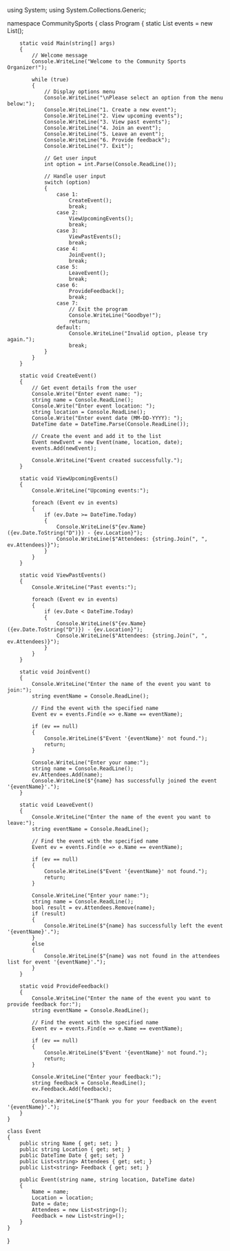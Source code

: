 using System;
using System.Collections.Generic;

namespace CommunitySports
{
    class Program
    {
        static List<Event> events = new List<Event>();

        static void Main(string[] args)
        {
            // Welcome message
            Console.WriteLine("Welcome to the Community Sports Organizer!");

            while (true)
            {
                // Display options menu
                Console.WriteLine("\nPlease select an option from the menu below:");
                Console.WriteLine("1. Create a new event");
                Console.WriteLine("2. View upcoming events");
                Console.WriteLine("3. View past events");
                Console.WriteLine("4. Join an event");
                Console.WriteLine("5. Leave an event");
                Console.WriteLine("6. Provide feedback");
                Console.WriteLine("7. Exit");

                // Get user input
                int option = int.Parse(Console.ReadLine());

                // Handle user input
                switch (option)
                {
                    case 1:
                        CreateEvent();
                        break;
                    case 2:
                        ViewUpcomingEvents();
                        break;
                    case 3:
                        ViewPastEvents();
                        break;
                    case 4:
                        JoinEvent();
                        break;
                    case 5:
                        LeaveEvent();
                        break;
                    case 6:
                        ProvideFeedback();
                        break;
                    case 7:
                        // Exit the program
                        Console.WriteLine("Goodbye!");
                        return;
                    default:
                        Console.WriteLine("Invalid option, please try again.");
                        break;
                }
            }
        }

        static void CreateEvent()
        {
            // Get event details from the user
            Console.Write("Enter event name: ");
            string name = Console.ReadLine();
            Console.Write("Enter event location: ");
            string location = Console.ReadLine();
            Console.Write("Enter event date (MM-DD-YYYY): ");
            DateTime date = DateTime.Parse(Console.ReadLine());

            // Create the event and add it to the list
            Event newEvent = new Event(name, location, date);
            events.Add(newEvent);

            Console.WriteLine("Event created successfully.");
        }

        static void ViewUpcomingEvents()
        {
            Console.WriteLine("Upcoming events:");

            foreach (Event ev in events)
            {
                if (ev.Date >= DateTime.Today)
                {
                    Console.WriteLine($"{ev.Name} ({ev.Date.ToString("D")}) - {ev.Location}");
                    Console.WriteLine($"Attendees: {string.Join(", ", ev.Attendees)}");
                }
            }
        }

        static void ViewPastEvents()
        {
            Console.WriteLine("Past events:");

            foreach (Event ev in events)
            {
                if (ev.Date < DateTime.Today)
                {
                    Console.WriteLine($"{ev.Name} ({ev.Date.ToString("D")}) - {ev.Location}");
                    Console.WriteLine($"Attendees: {string.Join(", ", ev.Attendees)}");
                }
            }
        }

        static void JoinEvent()
        {
            Console.WriteLine("Enter the name of the event you want to join:");
            string eventName = Console.ReadLine();

            // Find the event with the specified name
            Event ev = events.Find(e => e.Name == eventName);

            if (ev == null)
            {
                Console.WriteLine($"Event '{eventName}' not found.");
                return;
            }

            Console.WriteLine("Enter your name:");
            string name = Console.ReadLine();
            ev.Attendees.Add(name);
            Console.WriteLine($"{name} has successfully joined the event '{eventName}'.");
        }

        static void LeaveEvent()
        {
            Console.WriteLine("Enter the name of the event you want to leave:");
            string eventName = Console.ReadLine();

            // Find the event with the specified name
            Event ev = events.Find(e => e.Name == eventName);

            if (ev == null)
            {
                Console.WriteLine($"Event '{eventName}' not found.");
                return;
            }

            Console.WriteLine("Enter your name:");
            string name = Console.ReadLine();
            bool result = ev.Attendees.Remove(name);
            if (result)
            {
                Console.WriteLine($"{name} has successfully left the event '{eventName}'.");
            }
            else
            {
                Console.WriteLine($"{name} was not found in the attendees list for event '{eventName}'.");
            }
        }

        static void ProvideFeedback()
        {
            Console.WriteLine("Enter the name of the event you want to provide feedback for:");
            string eventName = Console.ReadLine();

            // Find the event with the specified name
            Event ev = events.Find(e => e.Name == eventName);

            if (ev == null)
            {
                Console.WriteLine($"Event '{eventName}' not found.");
                return;
            }

            Console.WriteLine("Enter your feedback:");
            string feedback = Console.ReadLine();
            ev.Feedback.Add(feedback);

            Console.WriteLine($"Thank you for your feedback on the event '{eventName}'.");
        }
    }

    class Event
    {
        public string Name { get; set; }
        public string Location { get; set; }
        public DateTime Date { get; set; }
        public List<string> Attendees { get; set; }
        public List<string> Feedback { get; set; }

        public Event(string name, string location, DateTime date)
        {
            Name = name;
            Location = location;
            Date = date;
            Attendees = new List<string>();
            Feedback = new List<string>();
        }
    }
}
